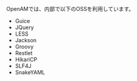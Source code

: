 OpenAMでは、内部で以下のOSSを利用しています。

* Guice
* JQuery
* LESS
* Jackson
* Groovy
* Restlet
* HikariCP
* SLF4J
* SnakeYAML
